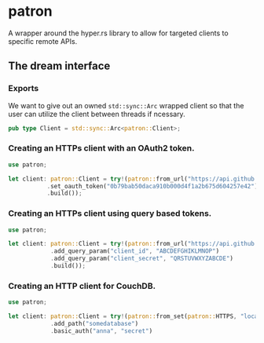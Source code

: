 # patron
A wrapper around the hyper.rs library to allow for targeted clients to specific remote APIs.

## The dream interface

### Exports
We want to give out an owned `std::sync::Arc` wrapped client so that the user can
utilize the client between threads if ncessary.

```rust
pub type Client = std::sync::Arc<patron::Client>;

```

### Creating an HTTPs client with an OAuth2 token.
```rust
use patron;

let client: patron::Client = try!(patron::from_url("https://api.github.com")
           .set_oauth_token("0b79bab50daca910b000d4f1a2b675d604257e42")
           .build());
```

### Creating an HTTPs client using query based tokens.
```rust
use patron;

let client: patron::Client = try!(patron::from_url("https://api.github.com")
            .add_query_param("client_id", "ABCDEFGHIKLMNOP")
            .add_query_param("client_secret", "QRSTUVWXYZABCDE")
            .build());
```

### Creating an HTTP client for CouchDB.
```rust
use patron;

let client: patron::Client = try!(patron::from_set(patron::HTTPS, "localhost", 5984)
            .add_path("somedatabase")
            .basic_auth("anna", "secret")
```
